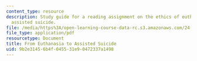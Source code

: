 ```yaml
---
content_type: resource
description: Study guide for a reading assignment on the ethics of euthanasia and
  assisted suicide.
file: /media/https%3A/open-learning-course-data-rc.s3.amazonaws.com/24-06j-bioethics-spring-2009/9b2e31456b4f045531e90472337a1498_MIT24_06Js09_study02.pdf
file_type: application/pdf
resourcetype: Document
title: From Euthanasia to Assisted Suicide
uid: 9b2e3145-6b4f-0455-31e9-0472337a1498
---
```

